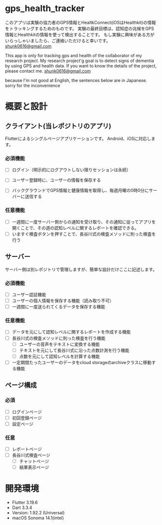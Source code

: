 # gps_health_tracker
このアプリは実験の協力者のGPS情報とHealtkConnect(iOSはHealthkit)の情報をトラッキングするためのものです。
実験の最終目標は、認知症の兆候をGPS情報とHealthkitの情報を使って検出することです。
もし実験に興味がある方がいらっしゃいましたら、ご連絡いただけると幸いです。
shunk0616@gmail.com

This app is only for tracking gps and health of the collaborator of my research project.
My research project'g goal is to detect signs of dementia by using GPS and health data.
If you want to know the details of the project, please contact me.
shunk0616@gmail.com

because I'm not good at English, the sentences below are in Japanese. sorry for the inconvenience

# 概要と設計
## クライアント(当レポジトリのアプリ)
Flutterによるシングルページアプリケーションです。
Android、iOSに対応します。

### 必須機能
- [ ] ログイン（明示的にログアウトしない限りセッションは永続）
- [ ] ユーザー登録時に、ユーザーの情報を保存する
- [ ] バックグラウンドでGPS情報と健康情報を取得し、毎週月曜の0時0分にサーバーに送信する


### 任意機能
- [ ] 一週間に一度サーバー側からの通知を受け取り、その通知に従ってアプリを開くことで、その週の認知レベルに関するレポートを確認できる。
- [ ] いますぐ検査ボタンを押すことで、長谷川式の検査メソッドに則った検査を行う

## サーバー
サーバー側は別レポジトリで管理しますが、簡単な設計だけここに記述します。


### 必須機能
- [ ] ユーザー認証機能
- [ ] ユーザーの個人情報を保存する機能（読み取り不可）
- [ ] 一週間に一度送られてくるデータを保存する機能

### 任意機能
- [ ] データを元にして認知レベルに関するレポートを作成する機能
- [ ] 長谷川式の検査メソッドに則った検査を行う機能
  - [ ] ユーザーの音声をテキストに変換する機能
  - [ ] テキストを元にして長谷川式に沿った点数計測を行う機能
  - [ ] 点数を元にして認知レベルを計算する機能
- [ ] 一定期間たったユーザーのデータをcloud storageのarchiveクラスに移動する機能

## ページ構成
### 必須
- [ ] ログインページ
- [ ] 初回登録ページ
- [ ] 設定ページ

### 任意
- [ ] レポートページ
- [ ] 長谷川式検査ページ
  - [ ] チャットページ
  - [ ] 結果表示ページ

# 開発環境
- Flutter 3.19.6
- Dart 3.3.4
- Version: 1.92.2 (Universal)
- macOS Sonoma 14.1(intel)